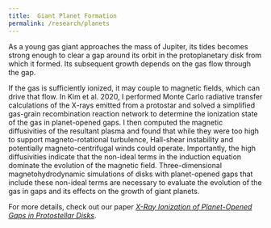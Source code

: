 ```yaml
---
title:  Giant Planet Formation
permalink: /research/planets
---
```


As a young gas giant approaches the mass of Jupiter, its tides becomes strong enough to clear a gap around its orbit in the protoplanetary disk from which it formed.  Its subsequent growth depends on the gas flow through the gap.

If the gas is sufficiently ionized, it may couple to magnetic fields, which can drive that flow.  In Kim et al. 2020, I performed Monte Carlo radiative transfer calculations of the X-rays emitted from a protostar and solved a simplified gas-grain recombination reaction network to determine the ionization state of the gas in planet-opened gaps.  I then computed the magnetic diffusivities of the resultant plasma and found that while they were too high to support magneto-rotational turbulence, Hall-shear instability and potentially magneto-centrifugal winds could operate.  Importantly, the high diffusivities indicate that the non-ideal terms in the induction equation dominate the evolution of the magnetic field.  Three-dimensional magnetohydrodynamic simulations of disks with planet-opened gaps that include these non-ideal terms are necessary to evaluate the evolution of the gas in gaps and its effects on the growth of giant planets.

For more details, check out our paper <a href="https://arxiv.org/abs/1804.04265"><em>X-Ray Ionization of Planet-Opened Gaps in Protostellar Disks</em></a>.